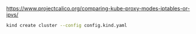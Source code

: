 
https://www.projectcalico.org/comparing-kube-proxy-modes-iptables-or-ipvs/

``` bash
kind create cluster --config config.kind.yaml

```